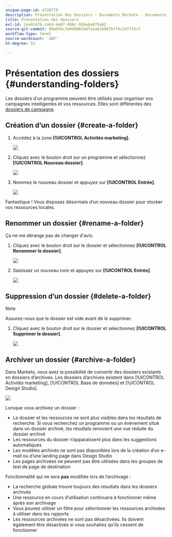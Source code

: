 ```yaml
---
unique-page-id: 4720779
description: Présentation Des Dossiers - Documents Marketo - Documentation Du Produit
title: Présentation des dossiers
exl-id: 2ea914f6-ca64-4e87-806c-93beba075ab2
source-git-commit: 09a656c3a0d0002edfa1a61b987bff4c1dff33cf
workflow-type: tm+mt
source-wordcount: '267'
ht-degree: 5%

---
```


# Présentation des dossiers {#understanding-folders}

Les dossiers d’un programme peuvent être utilisés pour organiser vos campagnes intelligentes et vos ressources. Elles sont différentes des [dossiers de campagne](/help/marketo/product-docs/core-marketo-concepts/miscellaneous/create-new-campaign-folder.md).

## Création d’un dossier {#create-a-folder}

1. Accédez à la zone **[!UICONTROL Activités marketing]**.

   ![](assets/ma.png)

1. Cliquez avec le bouton droit sur un programme et sélectionnez **[!UICONTROL Nouveau dossier]**.

   ![](assets/image2015-4-20-18-3a45-3a14.png)

1. Nommez le nouveau dossier et appuyez sur **[!UICONTROL Entrée]**.

   ![](assets/image2015-4-20-18-3a46-3a57.png)

Fantastique ! Vous disposez désormais d’un nouveau dossier pour stocker vos ressources locales.

## Renommer un dossier {#rename-a-folder}

Ça ne me dérange pas de changer d&#39;avis.

1. Cliquez avec le bouton droit sur le dossier et sélectionnez **[!UICONTROL Renommer le dossier]**.

   ![](assets/image2015-4-20-18-3a49-3a10.png)

1. Saisissez un nouveau nom et appuyez sur **[!UICONTROL Entrée]**.

   ![](assets/image2015-4-20-18-3a52-3a30.png)

## Suppression d’un dossier {#delete-a-folder}

>[!NOTE]
>
>Assurez-vous que le dossier est vide avant de le supprimer.

1. Cliquez avec le bouton droit sur le dossier et sélectionnez **[!UICONTROL Supprimer le dossier]**.

   ![](assets/image2015-4-20-18-3a55-3a51.png)

## Archiver un dossier {#archive-a-folder}

Dans Marketo, vous avez la possibilité de convertir des dossiers existants en dossiers d’archives. Les dossiers d’archives existent dans [!UICONTROL Activités marketing], [!UICONTROL Base de données] et [!UICONTROL Design Studio].

![](assets/image2015-4-20-19-3a3-3a46.png)

Lorsque vous archivez un dossier :

* Le dossier et les ressources ne sont plus visibles dans les résultats de recherche. Si vous recherchez un programme ou un événement situé dans un dossier archivé, les résultats renvoient une vue réduite du dossier archivé
* Les ressources du dossier n’apparaissent plus dans les suggestions automatiques
* Les modèles archivés ne sont pas disponibles lors de la création d’un e-mail ou d’une landing page dans Design Studio
* Les pages archivées ne peuvent pas être utilisées dans les groupes de test de page de destination

Fonctionnalité qui ne sera **pas** modifiée lors de l’archivage :

* La recherche globale trouve toujours des résultats dans les dossiers archivés
* Une ressource en cours d’utilisation continuera à fonctionner même après son archivage
* Vous pouvez utiliser un filtre pour sélectionner les ressources archivées à utiliser dans les rapports
* Les ressources archivées ne sont pas désactivées. Ils doivent également être désactivés si vous souhaitez qu’ils cessent de fonctionner
